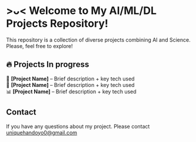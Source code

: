 # >ᴗ< Welcome to My AI/ML/DL Projects Repository!  

This repository is a collection of diverse projects combining AI and Science. Please, feel free to explore!



## 🔥 Projects In progress  
🚀 **[Project Name]** – Brief description + key tech used  
🧬 **[Project Name]** – Brief description + key tech used  
📊 **[Project Name]** – Brief description + key tech used  

## Contact
If you have any questions about my project.
Please contact uniquehandoyo0@gmail.com

